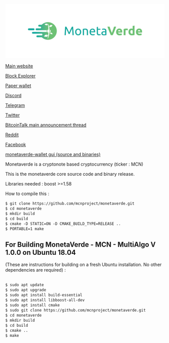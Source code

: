 ![](https://github.com/OIEIEIO/monetaverde-images/blob/master/watermark.png) 

[Main website](https://mcn.green)

[Block Explorer](https://explorer.mcn.green)

[Paper wallet](https://mcn.green/paperwallet-generator.html)

[Discord](https://discord.gg/ExaXHPt)

[Telegram](https://t.me/joinchat/J345qUOVKPPtsJQgiLbwVQ)

[Twitter](https://twitter.com/MonetaVerde)

[BitcoinTalk main announcement thread](https://bitcointalk.org/index.php?topic=5069658)

[Reddit](https://www.reddit.com/r/monetaverdeMCN)

[Facebook](https://www.facebook.com/Monetaverde)

[monetaverde-wallet gui (source and binaries)](https://github.com/mcnproject/monetaverde-wallet)

Monetaverde is a cryptonote based cryptocurrency (ticker : MCN)

This is the monetaverde core source code and binary release.

Libraries needed : boost >=1.58

How to compile this :
```
$ git clone https://github.com/mcnproject/monetaverde.git
$ cd monetaverde
$ mkdir build
$ cd build
$ cmake -D STATIC=ON -D CMAKE_BUILD_TYPE=RELEASE ..
$ PORTABLE=1 make
```
## For Building MonetaVerde - MCN - MultiAlgo V 1.0.0  on Ubuntu 18.04

(These are instructions for building on a fresh Ubuntu installation. No other dependencies are required) :
```

$ sudo apt update
$ sudo apt upgrade
$ sudo apt install build-essential
$ sudo apt install libboost-all-dev
$ sudo apt install cmake
$ sudo git clone https://github.com/mcnproject/monetaverde.git
$ cd monetaverde
$ mkdir build
$ cd build
$ cmake ..
$ make
```
